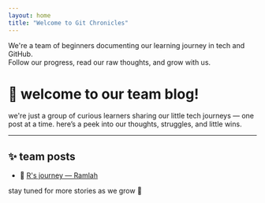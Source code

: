 ```yaml
---
layout: home
title: "Welcome to Git Chronicles"
---
```


We're a team of beginners documenting our learning journey in tech and GitHub.  
Follow our progress, read our raw thoughts, and grow with us.

# 🌱 welcome to our team blog!

we're just a group of curious learners sharing our little tech journeys — one post at a time. here’s a peek into our thoughts, struggles, and little wins.

---

## ✨ team posts

- 🌼 [R's journey — Ramlah](./posts/Ramlah/R'sjourney.md)


stay tuned for more stories as we grow 🌸
